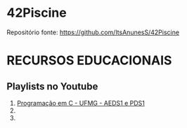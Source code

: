 # 42Piscine

Repositório fonte: 
https://github.com/ItsAnunesS/42Piscine 


# RECURSOS EDUCACIONAIS 

## Playlists no Youtube

1. [Programação em C - UFMG - AEDS1 e PDS1](https://www.youtube.com/playlist?list=PL_ClcqWHc8M-K0Q1AOpHCLzN_lKljdT1G)
2. 
3. 